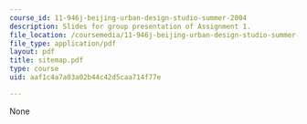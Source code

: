 ```yaml
---
course_id: 11-946j-beijing-urban-design-studio-summer-2004
description: Slides for group presentation of Assignment 1.
file_location: /coursemedia/11-946j-beijing-urban-design-studio-summer-2004/aaf1c4a7a03a02b44c42d5caa714f77e_sitemap.pdf
file_type: application/pdf
layout: pdf
title: sitemap.pdf
type: course
uid: aaf1c4a7a03a02b44c42d5caa714f77e

---
```

None